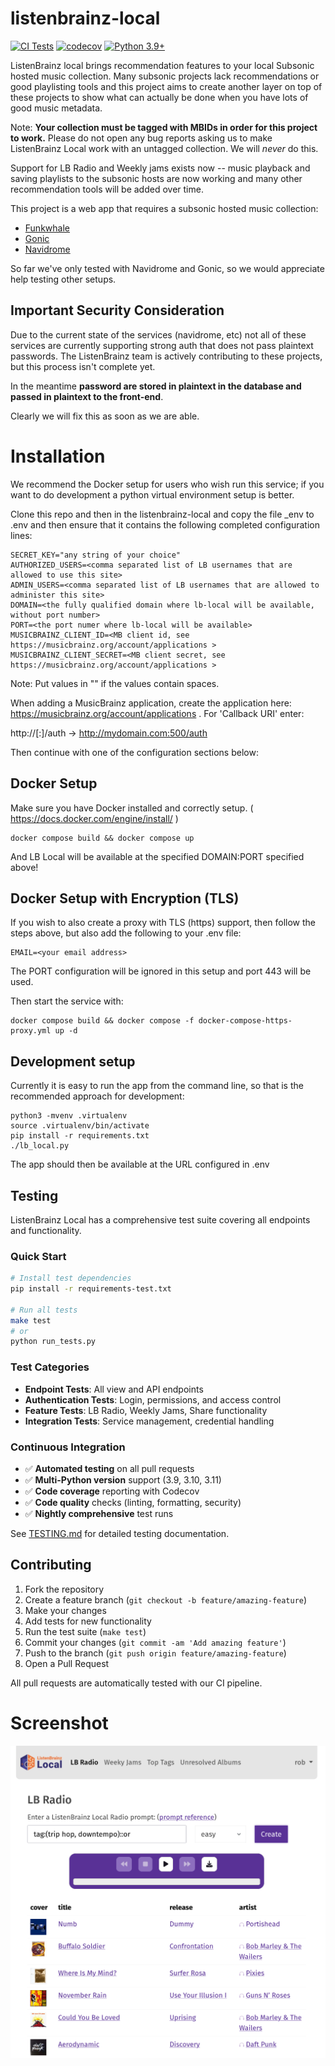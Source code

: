# listenbrainz-local

[![CI Tests](https://github.com/metabrainz/listenbrainz-local/actions/workflows/ci.yml/badge.svg)](https://github.com/metabrainz/listenbrainz-local/actions/workflows/ci.yml)
[![codecov](https://codecov.io/gh/metabrainz/listenbrainz-local/branch/main/graph/badge.svg)](https://codecov.io/gh/metabrainz/listenbrainz-local)
[![Python 3.9+](https://img.shields.io/badge/python-3.9+-blue.svg)](https://www.python.org/downloads/)

ListenBrainz local brings recommendation features to your local Subsonic hosted music collection. Many subsonic projects
lack recommendations or good playlisting tools and this project aims to create another layer on top of these projects to show
what can actually be done when you have lots of good music metadata. 

Note: **Your collection must be tagged with MBIDs in order for this project to work.** Please do not open any
bug reports asking us to make ListenBrainz Local work with an untagged collection. We will *never* do this.

Support for LB Radio and Weekly jams exists now -- music playback and saving playlists to the subsonic hosts are now working and many other recommendation tools will be added over time. 

This project is a web app that requires a subsonic hosted music collection:

* [Funkwhale](https://www.funkwhale.audio/)
* [Gonic](https://github.com/sentriz/gonic)
* [Navidrome](https://www.navidrome.org/)

So far we've only tested with Navidrome and Gonic, so we would appreciate help testing other setups.

## Important Security Consideration

Due to the current state of the services (navidrome, etc) not all of these services are currently
supporting strong auth that does not pass plaintext passwords. The ListenBrainz team is actively
contributing to these projects, but this process isn't complete yet.

In the meantime **password are stored in plaintext in the database and passed in plaintext to
the front-end**. 

Clearly we will fix this as soon as we are able.


# Installation

We recommend the Docker setup for users who wish run this service; if you want to do development
a python virtual environment setup is better.

Clone this repo and then in the listenbrainz-local and copy the file _env to .env and then
ensure that it contains the following completed configuration lines:

```
SECRET_KEY="any string of your choice"
AUTHORIZED_USERS=<comma separated list of LB usernames that are allowed to use this site>
ADMIN_USERS=<comma separated list of LB usernames that are allowed to administer this site>
DOMAIN=<the fully qualified domain where lb-local will be available, without port number>
PORT=<the port numer where lb-local will be available>
MUSICBRAINZ_CLIENT_ID=<MB client id, see https://musicbrainz.org/account/applications >
MUSICBRAINZ_CLIENT_SECRET=<MB client secret, see https://musicbrainz.org/account/applications >
```

Note: Put values in "" if the values contain spaces.

When adding a MusicBrainz application, create the application here: https://musicbrainz.org/account/applications .
For 'Callback URI' enter:

http://<domain>[:<port>]/auth -> http://mydomain.com:500/auth

Then continue with one of the configuration sections below:


## Docker Setup

Make sure you have Docker installed and correctly setup. ( https://docs.docker.com/engine/install/ )

```
docker compose build && docker compose up
```

And LB Local will be available at the specified DOMAIN:PORT specified above!

## Docker Setup with Encryption (TLS)

If you wish to also create a proxy with TLS (https) support, then follow the steps above, but also
add the following to your .env file:

```
EMAIL=<your email address>
```

The PORT configuration will be ignored in this setup and port 443 will be used.

Then start the service with:

```
docker compose build && docker compose -f docker-compose-https-proxy.yml up -d
```

## Development setup

Currently it is easy to run the app from the command line, so that is the recommended approach for development:

```
python3 -mvenv .virtualenv
source .virtualenv/bin/activate
pip install -r requirements.txt
./lb_local.py
```

The app should then be available at the URL configured in .env

## Testing

ListenBrainz Local has a comprehensive test suite covering all endpoints and functionality.

### Quick Start
```bash
# Install test dependencies
pip install -r requirements-test.txt

# Run all tests
make test
# or
python run_tests.py
```

### Test Categories
- **Endpoint Tests**: All view and API endpoints
- **Authentication Tests**: Login, permissions, and access control  
- **Feature Tests**: LB Radio, Weekly Jams, Share functionality
- **Integration Tests**: Service management, credential handling

### Continuous Integration
- ✅ **Automated testing** on all pull requests
- ✅ **Multi-Python version** support (3.9, 3.10, 3.11)
- ✅ **Code coverage** reporting with Codecov
- ✅ **Code quality** checks (linting, formatting, security)
- ✅ **Nightly comprehensive** test runs

See [TESTING.md](TESTING.md) for detailed testing documentation.

## Contributing

1. Fork the repository
2. Create a feature branch (`git checkout -b feature/amazing-feature`)
3. Make your changes
4. Add tests for new functionality
5. Run the test suite (`make test`)
6. Commit your changes (`git commit -am 'Add amazing feature'`)
7. Push to the branch (`git push origin feature/amazing-feature`)
8. Open a Pull Request

All pull requests are automatically tested with our CI pipeline.


# Screenshot

![screenshot](/misc/lb-local-screenshot.png)
